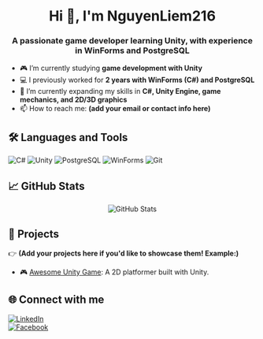 <h1 align="center">Hi 👋, I'm NguyenLiem216</h1>
<h3 align="center">A passionate game developer learning Unity, with experience in WinForms and PostgreSQL</h3>

- 🎮 I’m currently studying **game development with Unity**
- 💻 I previously worked for **2 years with WinForms (C#) and PostgreSQL**
- 🌱 I’m currently expanding my skills in **C#, Unity Engine, game mechanics, and 2D/3D graphics**
- 📫 How to reach me: **(add your email or contact info here)**

## 🛠️ Languages and Tools
![C#](https://img.shields.io/badge/C%23-239120?logo=c-sharp&logoColor=white)
![Unity](https://img.shields.io/badge/Unity-000000?logo=unity&logoColor=white)
![PostgreSQL](https://img.shields.io/badge/PostgreSQL-4169E1?logo=postgresql&logoColor=white)
![WinForms](https://img.shields.io/badge/WinForms-007ACC?logo=windows&logoColor=white)
![Git](https://img.shields.io/badge/Git-F05032?logo=git&logoColor=white)

## 📈 GitHub Stats
<p align="center">
  <img src="https://github-readme-stats.vercel.app/api?username=NguyenLiem216&show_icons=true&theme=radical" alt="GitHub Stats" />
</p>

## 🚀 Projects
👉 **(Add your projects here if you'd like to showcase them! Example:)**
- 🎮 [Awesome Unity Game](https://github.com/NguyenLiem216/awesome-unity-game): A 2D platformer built with Unity.

## 🌐 Connect with me
[![LinkedIn](https://img.shields.io/badge/LinkedIn-Profile-blue?logo=linkedin)](https://linkedin.com/in/your-linkedin)  
[![Facebook](https://img.shields.io/badge/Facebook-Profile-blue?logo=facebook)](https://facebook.com/your-facebook)

